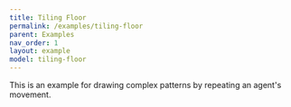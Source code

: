 ```yaml
---
title: Tiling Floor
permalink: /examples/tiling-floor
parent: Examples
nav_order: 1
layout: example
model: tiling-floor
---
```


This is an example for drawing complex patterns by repeating an agent's movement.
